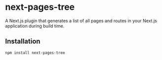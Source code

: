 # next-pages-tree

A Next.js plugin that generates a list of all pages and routes in your Next.js application during build time.

## Installation

```bash
npm install next-pages-tree

```
